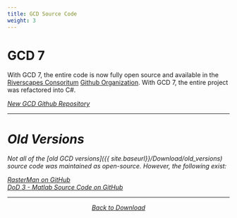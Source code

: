 ```yaml
---
title: GCD Source Code
weight: 3
---
```


# GCD 7

With GCD 7, the entire code is now fully open source and available in the [Riverscapes Consoritum](http://riverscapes.xyz) [Github Organization](https://github.com/Riverscapes). With GCD 7, the entire project was refactored into C#.


<a class="button" href="https://github.com/Riverscapes/gcd/"><i class="fa fa-github"/> New GCD Github Repository</a>

------

# Old Versions

Not all of the [old GCD versions]({{ site.baseurl}}/Download/old_versions) source code was maintained as open-source. However, the following exist:

<a class="hollow button" href="https://github.com/NorthArrowResearch/rasterman"><i class="fa fa-github"></i>  RasterMan on GitHub </a>  
<a class="hollow button" href="https://github.com/joewheaton/DoD"><i class="fa fa-github"></i>  DoD 3 - Matlab Source Code on GitHub </a>  


------
<div align="center">
    <a class="hollow button" href="{{ site.baseurl }}/Download"><i class="fa fa-chevron-circle-left"></i>  Back to Download </a>  

</div>